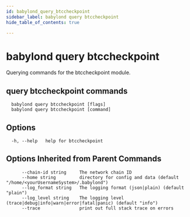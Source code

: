 ```yaml
---
id: babylond_query_btccheckpoint
sidebar_label: babylond query btccheckpoint
hide_table_of_contents: true

---
```


# babylond query btccheckpoint
Querying commands for the btccheckpoint module.
## query btccheckpoint commands
```
  babylond query btccheckpoint [flags]
  babylond query btccheckpoint [command]
```
## Options
```
  -h, --help   help for btccheckpoint
```
## Options Inherited from Parent Commands
```
      --chain-id string     The network chain ID
      --home string         directory for config and data (default "/home/<yourUsernameSystem>/.babylond")
      --log_format string   The logging format (json|plain) (default "plain")
      --log_level string    The logging level (trace|debug|info|warn|error|fatal|panic) (default "info")
      --trace               print out full stack trace on errors
```